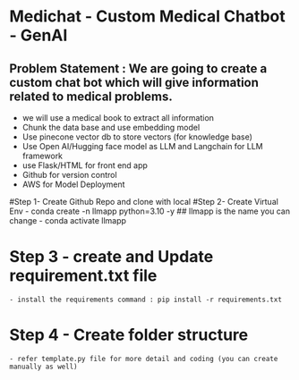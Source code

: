 # Medichat - Custom Medical Chatbot - GenAI
## Problem Statement : We are going to create a custom chat bot which will give information related to medical problems.
- we will use a medical book to extract all information
- Chunk the data base and use embedding model
- Use pinecone vector db to store vectors (for knowledge base)
- Use Open AI/Hugging face model as LLM and Langchain for LLM framework
- use Flask/HTML for front end app
- Github for version control 
- AWS for Model Deployment

#Step 1- Create Github Repo and clone with local
#Step 2- Create Virtual Env
    - conda create -n llmapp python=3.10 -y       ## llmapp is the name you can change
    - conda activate llmapp

# Step 3 - create and Update requirement.txt file
    - install the requirements command : pip install -r requirements.txt

# Step 4 - Create folder structure
    - refer template.py file for more detail and coding (you can create manually as well)


